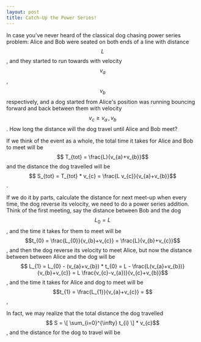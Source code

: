 ```yaml
---
layout: post
title: Catch-Up the Power Series!
---
```


<link rel="stylesheet" href="https://cdn.jsdelivr.net/npm/katex@0.15.1/dist/katex.min.css" integrity="sha384-R4558gYOUz8mP9YWpZJjofhk+zx0AS11p36HnD2ZKj/6JR5z27gSSULCNHIRReVs" crossorigin="anonymous">
<script defer src="https://cdn.jsdelivr.net/npm/katex@0.15.1/dist/katex.min.js" integrity="sha384-z1fJDqw8ZApjGO3/unPWUPsIymfsJmyrDVWC8Tv/a1HeOtGmkwNd/7xUS0Xcnvsx" crossorigin="anonymous"></script>
<script defer src="https://cdn.jsdelivr.net/npm/katex@0.15.1/dist/contrib/auto-render.min.js" integrity="sha384-+XBljXPPiv+OzfbB3cVmLHf4hdUFHlWNZN5spNQ7rmHTXpd7WvJum6fIACpNNfIR" crossorigin="anonymous"
    onload="renderMathInElement(document.body);"></script>
        
In case you've never heard of the classical dog chasing power series problem: Alice and Bob were seated on both ends of a line with distance $$L$$, and they 
started to run towards with velocity $$v_{a}$$, $$v_{b}$$ respectively, and a dog started from Alice's position was running bouncing forward and back between 
them with velocity $$v_{c} \geq v_{a} \, , \, v_{b}$$. How long the distance will the dog travel until Alice and Bob meet? 

If we think of the event as a whole, the total time it takes for Alice and Bob to meet will be $$ T_{tot} = \frac{L}{v_{a}+v_{b}}$$ and the distance the dog
travelled will be $$ S_{tot} = T_{tot} * v_{c} = \frac{L v_{c}}{v_{a}+v_{b}}$$.

If we do it by parts, calculate the distance for next meet-up when every time, the dog reverse its velocity, we need to do a power series addition. Think of 
the first meeting, say the distance between Bob and the dog $$ L_{0} = L$$, and the time it takes for them to meet will be 
$$t_{0} = \frac{L_{0}}{v_{b}+v_{c}} = \frac{L}{v_{b}+v_{c}}$$, and then the dog reverse its velocity to meet Alice, but now the distance between between Alice 
and the dog will be $$ L_{1} = L_{0} - (v_{a}+v_{b}) * t_{0} = L - \frac{L(v_{a}+v_{b})}{v_{b}+v_{c}} = L \frac{v_{c}-v_{a})}{v_{c}+v_{b}}$$, and the time it 
takes for Alice and dog to meet will be $$t_{1} = \frac{L_{1}}{v_{a}+v_{c}} =  $$, 

In fact, we may realize that the total distance the dog travelled $$ S = \[ \sum_{i=0}^{\infty} t_{i} \] * v_{c}$$, and the distance for the dog to travel will
be 



